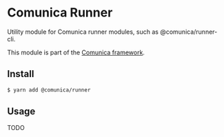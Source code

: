 # Comunica Runner

Utility module for Comunica runner modules, such as @comunica/runner-cli.

This module is part of the [Comunica framework](https://github.com/comunica/comunica).

## Install

```bash
$ yarn add @comunica/runner
```

## Usage

TODO
